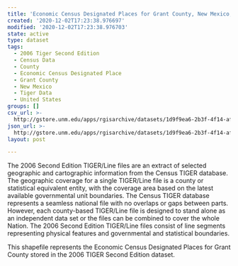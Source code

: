 ```yaml
---
title: 'Economic Census Designated Places for Grant County, New Mexico, 2006se TIGER'
created: '2020-12-02T17:23:38.976697'
modified: '2020-12-02T17:23:38.976703'
state: active
type: dataset
tags:
  - 2006 Tiger Second Edition
  - Census Data
  - County
  - Economic Census Designated Place
  - Grant County
  - New Mexico
  - Tiger Data
  - United States
groups: []
csv_url: >-
  http://gstore.unm.edu/apps/rgisarchive/datasets/1d9f9ea6-2b3f-4f14-afe8-050c868c47cd/tgr2006se_gran_placeec.derived.csv
json_url: >-
  http://gstore.unm.edu/apps/rgisarchive/datasets/1d9f9ea6-2b3f-4f14-afe8-050c868c47cd/tgr2006se_gran_placeec.derived.json
layout: post

---
```

The 2006 Second Edition TIGER/Line files are an extract of selected geographic and cartographic information from the Census TIGER database.  The geographic coverage for a single TIGER/Line file is a county or statistical equivalent entity, with the coverage area based on the latest available governmental unit boundaries. The Census TIGER database represents a seamless national file with no overlaps or gaps between parts.  However, each county-based TIGER/Line file is designed to stand alone as an independent data set or the files can be combined to cover the whole Nation.  The 2006 Second Edition  TIGER/Line files consist of line segments representing physical features and governmental and statistical boundaries.  

This shapefile represents the Economic Census Designated Places for Grant County stored in the 2006 TIGER Second Edition dataset.

